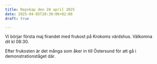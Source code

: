 ```yaml
---
title: Repskap den 28 april 2025
date: 2025-04-05T20:39:06+02:00
draft: true

---
```


Vi börjar första maj firandet med frukost på Krokoms värdshus. Välkomna dit kl 08:30.

Efter frukosten är det många som åker in till Östersund för att gå i demonstrationståget där.
